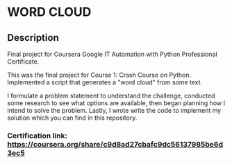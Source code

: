# WORD CLOUD

## Description

Final project for Coursera Google IT Automation with Python Professional Certificate.

This was the final project for Course 1: Crash Course on Python. Implemented a script that generates a "word cloud" from some text. 

I formulate a problem statement to understand the challenge, conducted some research to see what options are available, then began planning how I intend to solve the problem. Lastly, I wrote write the code to implement my solution which you can find in this repository.

### Certification link: https://coursera.org/share/c9d8ad27cbafc9dc56137985be6d3ec5
